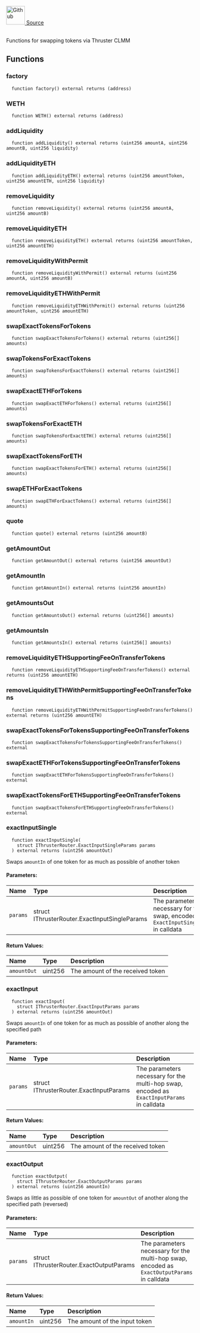 <a href="https://github.com/AgentFi/agentfi-contracts/blob/main/contracts/interfaces/external/Thruster/IThrusterRouter.sol"><img src="/img/github.svg" alt="Github" width="50px"/> Source</a><br/><br/>

Functions for swapping tokens via Thruster CLMM


## Functions
### factory
```solidity
  function factory() external returns (address)
```




### WETH
```solidity
  function WETH() external returns (address)
```




### addLiquidity
```solidity
  function addLiquidity() external returns (uint256 amountA, uint256 amountB, uint256 liquidity)
```




### addLiquidityETH
```solidity
  function addLiquidityETH() external returns (uint256 amountToken, uint256 amountETH, uint256 liquidity)
```




### removeLiquidity
```solidity
  function removeLiquidity() external returns (uint256 amountA, uint256 amountB)
```




### removeLiquidityETH
```solidity
  function removeLiquidityETH() external returns (uint256 amountToken, uint256 amountETH)
```




### removeLiquidityWithPermit
```solidity
  function removeLiquidityWithPermit() external returns (uint256 amountA, uint256 amountB)
```




### removeLiquidityETHWithPermit
```solidity
  function removeLiquidityETHWithPermit() external returns (uint256 amountToken, uint256 amountETH)
```




### swapExactTokensForTokens
```solidity
  function swapExactTokensForTokens() external returns (uint256[] amounts)
```




### swapTokensForExactTokens
```solidity
  function swapTokensForExactTokens() external returns (uint256[] amounts)
```




### swapExactETHForTokens
```solidity
  function swapExactETHForTokens() external returns (uint256[] amounts)
```




### swapTokensForExactETH
```solidity
  function swapTokensForExactETH() external returns (uint256[] amounts)
```




### swapExactTokensForETH
```solidity
  function swapExactTokensForETH() external returns (uint256[] amounts)
```




### swapETHForExactTokens
```solidity
  function swapETHForExactTokens() external returns (uint256[] amounts)
```




### quote
```solidity
  function quote() external returns (uint256 amountB)
```




### getAmountOut
```solidity
  function getAmountOut() external returns (uint256 amountOut)
```




### getAmountIn
```solidity
  function getAmountIn() external returns (uint256 amountIn)
```




### getAmountsOut
```solidity
  function getAmountsOut() external returns (uint256[] amounts)
```




### getAmountsIn
```solidity
  function getAmountsIn() external returns (uint256[] amounts)
```




### removeLiquidityETHSupportingFeeOnTransferTokens
```solidity
  function removeLiquidityETHSupportingFeeOnTransferTokens() external returns (uint256 amountETH)
```




### removeLiquidityETHWithPermitSupportingFeeOnTransferTokens
```solidity
  function removeLiquidityETHWithPermitSupportingFeeOnTransferTokens() external returns (uint256 amountETH)
```




### swapExactTokensForTokensSupportingFeeOnTransferTokens
```solidity
  function swapExactTokensForTokensSupportingFeeOnTransferTokens() external
```




### swapExactETHForTokensSupportingFeeOnTransferTokens
```solidity
  function swapExactETHForTokensSupportingFeeOnTransferTokens() external
```




### swapExactTokensForETHSupportingFeeOnTransferTokens
```solidity
  function swapExactTokensForETHSupportingFeeOnTransferTokens() external
```




### exactInputSingle
```solidity
  function exactInputSingle(
    struct IThrusterRouter.ExactInputSingleParams params
  ) external returns (uint256 amountOut)
```
Swaps `amountIn` of one token for as much as possible of another token


#### Parameters:
| Name | Type | Description                                                          |
| :--- | :--- | :------------------------------------------------------------------- |
| `params` | struct IThrusterRouter.ExactInputSingleParams | The parameters necessary for the swap, encoded as `ExactInputSingleParams` in calldata |

#### Return Values:
| Name                           | Type          | Description                                                                  |
| :----------------------------- | :------------ | :--------------------------------------------------------------------------- |
| `amountOut` | uint256 | The amount of the received token |

### exactInput
```solidity
  function exactInput(
    struct IThrusterRouter.ExactInputParams params
  ) external returns (uint256 amountOut)
```
Swaps `amountIn` of one token for as much as possible of another along the specified path


#### Parameters:
| Name | Type | Description                                                          |
| :--- | :--- | :------------------------------------------------------------------- |
| `params` | struct IThrusterRouter.ExactInputParams | The parameters necessary for the multi-hop swap, encoded as `ExactInputParams` in calldata |

#### Return Values:
| Name                           | Type          | Description                                                                  |
| :----------------------------- | :------------ | :--------------------------------------------------------------------------- |
| `amountOut` | uint256 | The amount of the received token |

### exactOutput
```solidity
  function exactOutput(
    struct IThrusterRouter.ExactOutputParams params
  ) external returns (uint256 amountIn)
```
Swaps as little as possible of one token for `amountOut` of another along the specified path (reversed)


#### Parameters:
| Name | Type | Description                                                          |
| :--- | :--- | :------------------------------------------------------------------- |
| `params` | struct IThrusterRouter.ExactOutputParams | The parameters necessary for the multi-hop swap, encoded as `ExactOutputParams` in calldata |

#### Return Values:
| Name                           | Type          | Description                                                                  |
| :----------------------------- | :------------ | :--------------------------------------------------------------------------- |
| `amountIn` | uint256 | The amount of the input token |

